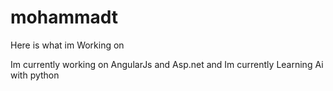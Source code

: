 # mohammadt 
Here is what im Working on 

Im currently working on AngularJs and Asp.net
and Im currently Learning Ai with python 
